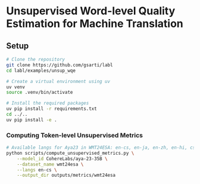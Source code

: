 # Unsupervised Word-level Quality Estimation for Machine Translation

## Setup

```bash
# Clone the repository
git clone https://github.com/gsarti/labl
cd labl/examples/unsup_wqe

# Create a virtual environment using uv
uv venv
source .venv/bin/activate

# Install the required packages
uv pip install -r requirements.txt
cd ../..
uv pip install -e .
```

### Computing Token-level Unsupervised Metrics

```bash
# Available langs for Aya23 in WMT24ESA: en-cs, en-ja, en-zh, en-hi, cs-uk, en-ru
python scripts/compute_unsupervised_metrics.py \
    --model_id CohereLabs/aya-23-35B \
    --dataset_name wmt24esa \
    --langs en-cs \
    --output_dir outputs/metrics/wmt24esa
```
